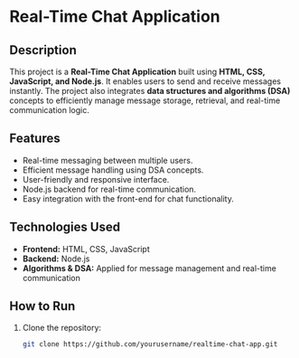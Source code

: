 # Real-Time Chat Application

## Description
This project is a **Real-Time Chat Application** built using **HTML, CSS, JavaScript, and Node.js**. It enables users to send and receive messages instantly. 
The project also integrates **data structures and algorithms (DSA)** concepts to efficiently manage message storage, retrieval, and real-time communication logic.

## Features
- Real-time messaging between multiple users.
- Efficient message handling using DSA concepts.
- User-friendly and responsive interface.
- Node.js backend for real-time communication.
- Easy integration with the front-end for chat functionality.

## Technologies Used
- **Frontend:** HTML, CSS, JavaScript
- **Backend:** Node.js
- **Algorithms & DSA:** Applied for message management and real-time communication

## How to Run
1. Clone the repository:
   ```bash
   git clone https://github.com/yourusername/realtime-chat-app.git
